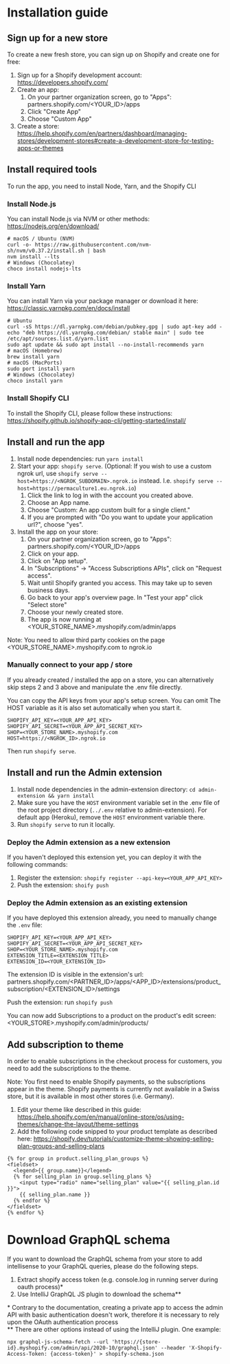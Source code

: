 # Installation guide

## Sign up for a new store

To create a new fresh store, you can sign up on Shopify and create one for free:

1. Sign up for a Shopify development account: https://developers.shopify.com/
2. Create an app:
    1. On your partner organization screen, go to "Apps": partners.shopify.com/<YOUR_ID>/apps
    2. Click "Create App"
    3. Choose "Custom App"
3. Create a store: https://help.shopify.com/en/partners/dashboard/managing-stores/development-stores#create-a-development-store-for-testing-apps-or-themes

## Install required tools

To run the app, you need to install Node, Yarn, and the Shopify CLI

### Install Node.js

You can install Node.js via NVM or other methods: https://nodejs.org/en/download/

```
# macOS / Ubuntu (NVM)
curl -o- https://raw.githubusercontent.com/nvm-sh/nvm/v0.37.2/install.sh | bash
nvm install --lts
# Windows (Chocolatey)
choco install nodejs-lts
```

### Install Yarn

You can install Yarn via your package manager or download it here: https://classic.yarnpkg.com/en/docs/install

```
# Ubuntu
curl -sS https://dl.yarnpkg.com/debian/pubkey.gpg | sudo apt-key add -
echo "deb https://dl.yarnpkg.com/debian/ stable main" | sudo tee /etc/apt/sources.list.d/yarn.list
sudo apt update && sudo apt install --no-install-recommends yarn
# macOS (Homebrew)
brew install yarn
# macOS (MacPorts)
sudo port install yarn
# Windows (Chocolatey)
choco install yarn
```

### Install Shopify CLI

To install the Shopify CLI, please follow these instructions: https://shopify.github.io/shopify-app-cli/getting-started/install/

## Install and run the app

1. Install node dependencies: run `yarn install`
2. Start your app: `shopify serve`. (Optional: If you wish to use a custom ngrok url, use `shopify serve --host=https://<NGROK_SUBDOMAIN>.ngrok.io` instead. I.e. `shopify serve --host=https://permaculture1.eu.ngrok.io`)
    1. Click the link to log in with the account you created above.
    2. Choose an App name.
    3. Choose "Custom: An app custom built for a single client."
    4. If you are prompted with "Do you want to update your application url?", choose "yes".
3. Install the app on your store:
    1. On your partner organization screen, go to "Apps": partners.shopify.com/<YOUR_ID>/apps
    2. Click on your app.
    3. Click on "App setup".
    4. In "Subscriptions" -> "Access Subscriptions APIs", click on "Request access".
    5. Wait until Shopify granted you access. This may take up to seven business days.
    6. Go back to your app's overview page. In "Test your app" click "Select store"
    7. Choose your newly created store.
    8. The app is now running at <YOUR_STORE_NAME>.myshopify.com/admin/apps

Note: You need to allow third party cookies on the page <YOUR_STORE_NAME>.myshopify.com to ngrok.io

### Manually connect to your app / store

If you already created / installed the app on a store, you can alternatively skip steps 2 and 3 above and manipulate the .env file directly.

You can copy the API keys from your app's setup screen. You can omit The HOST variable as it is also set automatically when you start it.

```
SHOPIFY_API_KEY=<YOUR_APP_API_KEY>
SHOPIFY_API_SECRET=<YOUR_APP_API_SECRET_KEY>
SHOP=<YOUR_STORE_NAME>.myshopify.com
HOST=https://<NGROK_ID>.ngrok.io
```

Then run `shopify serve`.

## Install and run the Admin extension

1. Install node dependencies in the admin-extension directory: `cd admin-extension && yarn install`
2. Make sure you have the `HOST` environment variable set in the .env file of the root project directory (`../.env` relative to admin-extension). For default app (Heroku), remove the `HOST` environment variable there.
3. Run `shopify serve` to run it locally.

### Deploy the Admin extension as a new extension

If you haven't deployed this extension yet, you can deploy it with the following commands:

1. Register the extension: `shopify register --api-key=<YOUR_APP_API_KEY>`
2. Push the extension: `shoify push`

### Deploy the Admin extension as an existing extension

If you have deployed this extension already, you need to manually change the `.env` file:

```
SHOPIFY_API_KEY=<YOUR_APP_API_KEY>
SHOPIFY_API_SECRET=<YOUR_APP_API_SECRET_KEY>
SHOP=<YOUR_STORE_NAME>.myshopify.com
EXTENSION_TITLE=<EXTENSION_TITLE>
EXTENSION_ID=<YOUR_EXTENSION_ID>
```

The extension ID is visible in the extension's url: partners.shopify.com/<PARTNER_ID>/apps/<APP_ID>/extensions/product_subscription/<EXTENSION_ID>/settings

Push the extension: run `shopify push`

You can now add Subscriptions to a product on the product's edit screen: <YOUR_STORE>.myshopify.com/admin/products/

## Add subscription to theme

In order to enable subscriptions in the checkout process for customers, you need to add the subscriptions to the theme.

Note: You first need to enable Shopify payments, so the subscriptions appear in the theme. Shopify payments is currently not available in a Swiss store, but it is available in most other stores (i.e. Germany).

1. Edit your theme like described in this guide: https://help.shopify.com/en/manual/online-store/os/using-themes/change-the-layout/theme-settings
2. Add the following code snipped to your product template as described here: https://shopify.dev/tutorials/customize-theme-showing-selling-plan-groups-and-selling-plans

```
{% for group in product.selling_plan_groups %}
<fieldset>
  <legend>{{ group.name}}</legend>
  {% for selling_plan in group.selling_plans %}
    <input type="radio" name="selling_plan" value="{{ selling_plan.id }}">
    {{ selling_plan.name }}
  {% endfor %}
</fieldset>
{% endfor %}
```

# Download GraphQL schema

If you want to download the GraphQL schema from your store to add intellisense to your GraphQL queries, please do the following steps.

1. Extract shopify access token (e.g. console.log in running server during oauth process)\*
2. Use IntelliJ GraphQL JS plugin to download the schema\*\*

\* Contrary to the documentation, creating a private app to access the admin API with basic authentication doesn't work,
therefore it is necessary to rely upon the OAuth authentication process  
\*\* There are other options instead of using the IntelliJ plugin. One example:

```
npx graphql-js-schema-fetch --url 'https://{store-id}.myshopify.com/admin/api/2020-10/graphql.json' --header 'X-Shopify-Access-Token: {access-token}' > shopify-schema.json
```
